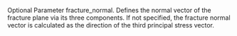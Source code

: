 Optional Parameter fracture_normal. Defines the normal vector of the fracture plane via its three components. If not specified, the fracture normal vector is calculated as the direction of the third principal stress vector.
